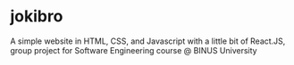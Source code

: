 # jokibro
A simple website in HTML, CSS, and Javascript with a little bit of React.JS, group project for Software Engineering course @ BINUS University
